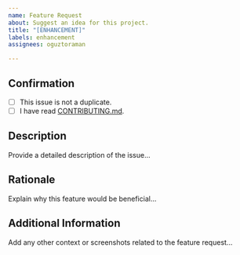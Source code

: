 ```yaml
---
name: Feature Request
about: Suggest an idea for this project.
title: "[ENHANCEMENT]"
labels: enhancement
assignees: oguztoraman

---
```


## Confirmation

+ [ ] This issue is not a duplicate.
+ [ ] I have read [CONTRIBUTING.md](https://github.com/oguztoraman/libmagicxx/blob/main/CONTRIBUTING.md).

## Description

Provide a detailed description of the issue...

## Rationale

Explain why this feature would be beneficial...

## Additional Information

Add any other context or screenshots related to the feature request...
